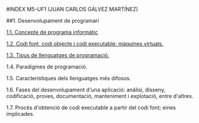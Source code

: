 #INDEX M5-UF1 (JUAN CARLOS GÁLVEZ MARTÍNEZ)

##1. Desenvolupament de programari

[1.1. Concepte de programa informàtic](programa_informatic.md)
 
[1.2. Codi font, codi objecte i codi executable; màquines virtuals.](codi_font.md)

[1.3. Tipus de llenguatges de programació.](tipus.md)

1.4. Paradigmes de programació.

1.5. Característiques dels llenguatges més difosos.

1.6. Fases del desenvolupament d'una aplicació: anàlisi, disseny, codificació, proves, documentació, manteniment i explotació,   entre d'altres.

1.7. Procés d'obtenció de codi executable a partir del codi font; eines implicades.
